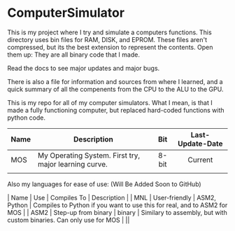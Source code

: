 # ComputerSimulator

This is my project where I try and simulate a computers functions. This directory uses bin files for RAM, DISK, and EPROM. These files aren't compressed, but its the best extension to represent the contents. Open them up: They are all binary code that I made.

Read the docs to see major updates and major bugs.

There is also a file for information and sources from where I learned, and a quick summary of all the compenents from the CPU to the ALU to the GPU.

This is my repo for all of my computer simulators. What I mean, is that I made a fully functioning computer, but replaced hard-coded functions with python code.

| Name | Description | Bit | Last-Update-Date |
|-|-|:-:|:-:|
| MOS | My Operating System. First try, major learning curve. | 8-bit | Current |
||

Also my languages for ease of use: (Will Be Added Soon to GitHub)

| Name | Use | Compiles To | Description |
| MNL | User-friendly | ASM2, Python | Compiles to Python if you want to use this for real, and to ASM2 for MOS |
| ASM2 | Step-up from binary | binary | Similary to assembly, but with custom binaries. Can only use for MOS |
||
